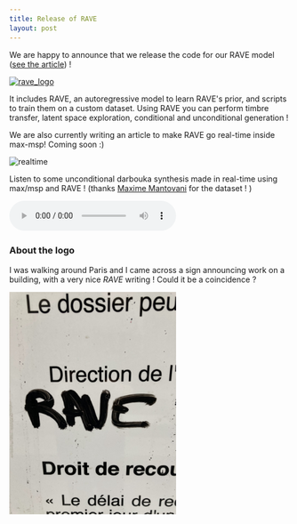 ```yaml
---
title: Release of RAVE
layout: post
---
```


We are happy to announce that we release the code for our RAVE model ([see the article](https://arxiv.org/abs/2111.05011)) !

[![rave_logo](https://github.com/caillonantoine/RAVE/raw/master/docs/rave.png)](https://github.com/caillonantoine/RAVE)

It includes RAVE, an autoregressive model to learn RAVE's prior, and scripts to train them on a custom dataset. Using RAVE you can perform timbre transfer, latent space exploration, conditional and unconditional generation !

We are also currently writing an article to make RAVE go real-time inside max-msp! Coming soon :) 

![realtime](https://github.com/caillonantoine/RAVE/raw/master/docs/maxmsp_screenshot.png)

Listen to some unconditional darbouka synthesis made in real-time using max/msp and RAVE ! (thanks [Maxime Mantovani](https://www.maximemantovani.com/) for the dataset ! )

<audio src="https://github.com/caillonantoine/RAVE/raw/master/docs/darbouka_prior.mp3" controls></audio>

### About the logo

I was walking around Paris and I came across a sign announcing work on a building, with a very nice _RAVE_ writing ! Could it be a coincidence ?

<img src="/assets/rave_real.jpg" width=300px/>


<div id="fb-root"></div>
<script async defer crossorigin="anonymous" src="https://connect.facebook.net/fr_FR/sdk.js#xfbml=1&version=v12.0" nonce="50a4yVLX"></script>

<center>
<div class="fb-comments" data-href="https://caillonantoine.github.io/2021/11/18/rave.html" data-width="" data-numposts="5"></div>
</center>